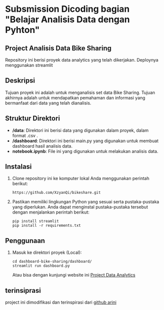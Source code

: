 # Subsmission Dicoding bagian "Belajar Analisis Data dengan Pyhton"

## Project Analisis Data Bike Sharing

Repository ini berisi proyek data analytics yang telah dikerjakan. Deploynya menggunakan streamlit

## Deskripsi

Tujuan proyek ini adalah untuk menganalisis set data Bike Sharing. Tujuan akhirnya adalah untuk mendapatkan pemahaman dan informasi yang bermanfaat dari data yang telah dianalisis.

## Struktur Direktori

- **/data**: Direktori ini berisi data yang digunakan dalam proyek, dalam format .csv .
- **/dashboard**: Direktori ini berisi main.py yang digunakan untuk membuat dashboard hasil analisis data.
- **notebook.ipynb**: File ini yang digunakan untuk melakukan analisis data.

## Instalasi

1. Clone repository ini ke komputer lokal Anda menggunakan perintah berikut:

   ```shell
   https://github.com/XzyanQi/bikeshare.git
   ```

2. Pastikan memiliki lingkungan Python yang sesuai serta pustaka-pustaka yang diperlukan. Anda dapat menginstal pustaka-pustaka tersebut dengan menjalankan perintah berikut:

    ```shell
    pip install streamlit
    pip install -r requirements.txt
    ```

## Penggunaan

1. Masuk ke direktori proyek (Local):

    ```shell
    cd dashboard-bike-sharing/dashboard/
    streamlit run dashboard.py
    ```

    Atau bisa dengan kunjungi website ini [Project Data Analytics](https://dashboard-bike-sharing-kevin-simorangkir.streamlit.app/)

## terinsiprasi

project ini dimodifikasi dan terinspirasi dari [github arini](https://github.com/ariniamsr/bike-sharing/tree/main)
